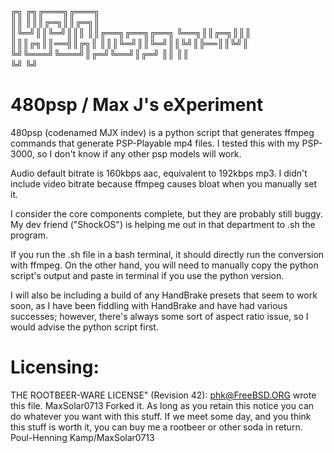 ╔╗ ╔╗╔═══╗╔═══╗            
║║ ║║║╔═╗║║╔═╗║            
║╚═╝║║╚═╝║║║ ║║╔══╗╔══╗╔══╗
╚══╗║║╔═╗║║║ ║║║╔╗║║══╣║╔╗║
   ║║║╚═╝║║╚═╝║║╚╝║╠══║║╚╝║
   ╚╝╚═══╝╚═══╝║╔═╝╚══╝║╔═╝
               ║║      ║║  
               ╚╝      ╚╝  

# 480psp / Max J's eXperiment

480psp (codenamed MJX indev) is a python script that generates ffmpeg commands that generate PSP-Playable mp4 files. I tested this with my PSP-3000, so I don't know
if any other psp models will work.

Audio default bitrate is 160kbps aac, equivalent to 192kbps mp3. I didn't include video bitrate because ffmpeg causes bloat when you manually set it.

I consider the core components complete, but they are probably still buggy. My dev friend ("ShockOS") is helping me out in that department to .sh the program.

If you run the .sh file in a bash terminal, it should directly run the conversion with ffmpeg. On the other hand, you will need to manually copy the python script's output and paste in terminal if you use the python version. 

I will also be including a build of any HandBrake presets that seem to work soon, as I have been fiddling with HandBrake and have had various successes; however, there's always some sort of aspect ratio
issue, so I would advise the python script first.

# Licensing:

THE ROOTBEER-WARE LICENSE" (Revision 42): <phk@FreeBSD.ORG> wrote this file. MaxSolar0713 Forked it.  As long as you retain this notice you
can do whatever you want with this stuff. If we meet some day, and you think this stuff is worth it, you can buy me a rootbeer or other soda in return.   Poul-Henning Kamp/MaxSolar0713
